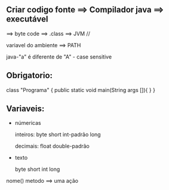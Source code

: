 
## Criar codigo fonte ==> Compilador java ==> executável 
==> byte code ==> .class ==> JVM //

variavel do ambiente ==> PATH


java-"a" é diferente de "A" - case sensitive

## Obrigatorio:
class "Programa" {
  public static void main(String args []){
  }
}

## Variaveis:
 
* númericas

  inteiros:
    byte
    short
    int-padrão
    long

  decimais:
    float
    double-padrão

* texto

  byte
  short
  int
  long



nome() metodo ==> uma ação
